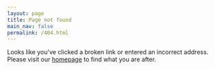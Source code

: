 ```yaml
---
layout: page
title: Page not found
main_nav: false
permalink: /404.html
---
```


Looks like you've clicked a broken link or entered an incorrect address. Please visit our [homepage](/index.html) to find what you are after.
